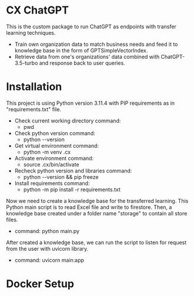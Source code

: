 # CX ChatGPT
This is the custom package to run ChatGPT as endpoints with transfer learning techniques. 
* Train own organization data to match business needs and feed it to knowledge base in the form of GPTSimpleVectorIndex.
* Retrieve data from one's organizations' data combined with ChatGPT-3.5-turbo and response back to user queries.

# Installation
This project is using Python version 3.11.4 with PIP requirements as in "requirements.txt" file.
* Check current working directory command:
  - pwd
* Check python version command: 
  - python --version
* Get virtual environment command: 
  - python -m venv .cx
* Activate environment command: 
  - source .cx/bin/activate
* Recheck python version and libraries command: 
  - python --version && pip freeze
* Install requirements command:
  - python -m pip install -r requirements.txt

Now we need to create a knowledge base for the transferred learning. This Python main script is to read Excel file and 
write to firestore. Then, a knowledge base created under a folder name "storage" to contain all store files.
* command: python main.py

After created a knowledge base, we can run the script to listen for request from the user with uvicorn library.
* command: uvicorn main:app

# Docker Setup
